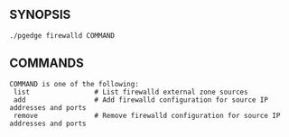 ## SYNOPSIS
    ./pgedge firewalld COMMAND
 
## COMMANDS
    COMMAND is one of the following:
     list                # List firewalld external zone sources
     add                 # Add firewalld configuration for source IP addresses and ports
     remove              # Remove firewalld configuration for source IP addresses and ports

